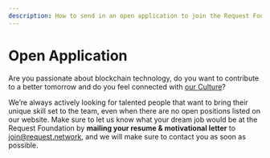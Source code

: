 ```yaml
---
description: How to send in an open application to join the Request Foundation
---
```


# Open Application

Are you passionate about blockchain technology, do you want to contribute to a better tomorrow and do you feel connected with [our Culture](https://docs.request.network/join-request/company-culture)?

We’re always actively looking for talented people that want to bring their unique skill set to the team, even when there are no open positions listed on our website. Make sure to let us know what your dream job would be at the Request Foundation by **mailing your resume & motivational letter** to [join@request.network,](mailto:join@request.network) and we will make sure to contact you as soon as possible.

